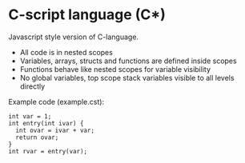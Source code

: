 # C-script language (C*)
Javascript style version of C-language.

* All code is in nested scopes
* Variables, arrays, structs and functions are defined inside scopes
* Functions behave like nested scopes for variable visibility
* No global variables, top scope stack variables visible to all levels directly

Example code (example.cst):
```
int var = 1;
int entry(int ivar) {
  int ovar = ivar + var;
  return ovar;
}
int rvar = entry(var);
```
